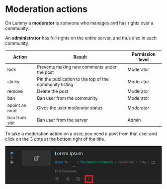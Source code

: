 # Moderation actions

On Lemmy a **moderator** is someone who manages and has rights over a community.

An **administrator** has full rights on the entire server, and thus also in each community.

| Action | Result | Permission level |
| --- | --- | --- |
| lock | Prevents making new comments under the post | Moderator |
| sticky | Pin the publication to the top of the community listing | Moderator |
| remove | Delete the post | Moderator |
| ban | Ban user from the community | Moderator |
| apoint as mod | Gives the user moderator status | Moderator |
| ban from site | Ban user from the server | Admin |

To take a moderation action on a user, you need a post from that user and click on the 3 dots at the bottom right of the title.

![more_button.png](more_button.png)
